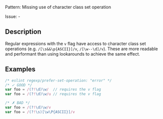 Pattern: Missing use of character class set operation

Issue: -

## Description

Regular expressions with the `v` flag have access to character class set operations (e.g. `/[\s&&\p{ASCII}]/v`, `/[\w--\d]/v`). These are more readable and performant than using lookarounds to achieve the same effect.

## Examples

```js
/* eslint regexp/prefer-set-operation: "error" */
/* ✓ GOOD */
var foo = /(?!\d)\w/  // requires the v flag
var foo = /(?!\d)\w/u // requires the v flag

/* ✗ BAD */
var foo = /(?!\d)\w/v
var foo = /(?!\s)[\w\P{ASCII}]/v
```
